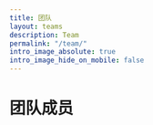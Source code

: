 ```yaml
---
title: 团队
layout: teams
description: Team
permalink: "/team/"
intro_image_absolute: true
intro_image_hide_on_mobile: false
---
```


# 团队成员

<!-- Our team of qualified accountants and financial consultants can help your business at any stage of it's growth. -->
<br>